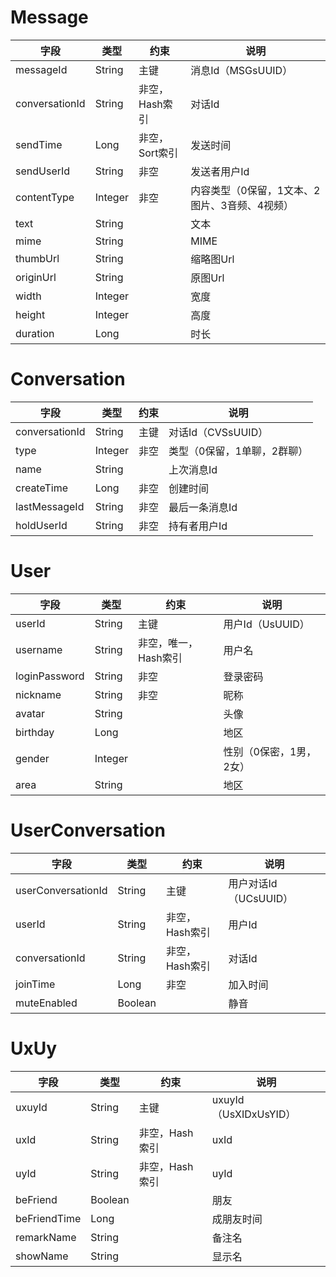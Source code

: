 # Message
| 字段  | 类型  | 约束  |  说明 |
|---|---|---|---|
| messageId  | String  | 主键  | 消息Id（MSGsUUID）  |
| conversationId  | String  | 非空，Hash索引  | 对话Id  |
| sendTime  | Long  | 非空，Sort索引  | 发送时间  |
| sendUserId  | String  | 非空  | 发送者用户Id  |
| contentType  | Integer  | 非空  | 内容类型（0保留，1文本、2图片、3音频、4视频）  |
| text  | String  |   | 文本  |
| mime  | String  |   | MIME  |
| thumbUrl  | String  |   | 缩略图Url  |
| originUrl  | String  |   | 原图Url  |
| width  | Integer  |   | 宽度  |
| height  | Integer  |   | 高度  |
| duration  | Long  |   | 时长  |

# Conversation
| 字段  | 类型  | 约束  |  说明 |
|---|---|---|---|
| conversationId  | String  | 主键  | 对话Id（CVSsUUID）  |
| type  | Integer  | 非空  | 类型（0保留，1单聊，2群聊）  |
| name  | String  |   | 上次消息Id  |
| createTime  | Long  | 非空  | 创建时间  |
| lastMessageId  | String  | 非空  | 最后一条消息Id  |
| holdUserId  | String  | 非空  | 持有者用户Id  |

# User
| 字段  | 类型  | 约束  |  说明 |
|---|---|---|---|
| userId  | String  | 主键  | 用户Id（UsUUID）  |
| username  | String  | 非空，唯一，Hash索引  | 用户名  |
| loginPassword  | String  | 非空  | 登录密码  |
| nickname  | String  | 非空  | 昵称  |
| avatar  | String  |   | 头像  |
| birthday  | Long  |   | 地区  |
| gender  | Integer  |   | 性别（0保密，1男，2女）  |
| area  | String  |   | 地区  |

# UserConversation
| 字段  | 类型  | 约束  |  说明 |
|---|---|---|---|
| userConversationId  | String  | 主键  | 用户对话Id（UCsUUID）  |
| userId  | String  | 非空，Hash索引  | 用户Id  |
| conversationId  | String  | 非空，Hash索引  | 对话Id  |
| joinTime  | Long  | 非空  | 加入时间  |
| muteEnabled  | Boolean  |   | 静音  |

# UxUy
| 字段  | 类型  | 约束  |  说明 |
|---|---|---|---|
| uxuyId  | String  | 主键  | uxuyId（UsXIDxUsYID）  |
| uxId  | String  | 非空，Hash索引  | uxId  |
| uyId  | String  | 非空，Hash索引  | uyId  |
| beFriend  | Boolean  |   | 朋友  |
| beFriendTime  | Long  |   | 成朋友时间  |
| remarkName  | String  |   | 备注名  |
| showName  | String  |   | 显示名  |
